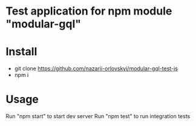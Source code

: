 # Test application for npm module "modular-gql"

# Install
- git clone https://github.com/nazarii-orlovskyi/modular-gql-test-js
- npm i

# Usage
Run "npm start" to start dev server
Run "npm test" to run integration tests